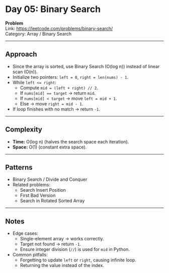 # Day 05: Binary Search  

**Problem**  
Link: https://leetcode.com/problems/binary-search/  
Category: Array / Binary Search  

---

## Approach  
- Since the array is sorted, use Binary Search (O(log n)) instead of linear scan (O(n)).  
- Initialize two pointers: `left = 0`, `right = len(nums) - 1`.  
- While `left <= right`:  
  - Compute `mid = (left + right) // 2`.  
  - If `nums[mid] == target` → return `mid`.  
  - If `nums[mid] < target` → move `left = mid + 1`.  
  - Else → move `right = mid - 1`.  
- If loop finishes with no match → return `-1`.  

---

## Complexity  
- **Time:** O(log n) (halves the search space each iteration).  
- **Space:** O(1) (constant extra space).  

---

## Patterns  
- Binary Search / Divide and Conquer  
- Related problems:  
  - Search Insert Position  
  - First Bad Version  
  - Search in Rotated Sorted Array  

---

## Notes  
- Edge cases:  
  - Single-element array → works correctly.  
  - Target not found → return `-1`.  
  - Ensure integer division (`//`) is used for `mid` in Python.  
- Common pitfalls:  
  - Forgetting to update `left` or `right`, causing infinite loop.  
  - Returning the value instead of the index.  